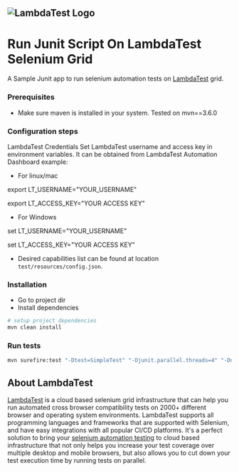 ![LambdaTest Logo](https://www.lambdatest.com/static/images/logo.svg)
---

# Run Junit Script On LambdaTest Selenium Grid
A Sample Junit app to run selenium automation tests on [LambdaTest](https://www.lambdatest.com/) grid. 

### Prerequisites
- Make sure maven is installed in your system. Tested on mvn==3.6.0


### Configuration steps
LambdaTest Credentials
Set LambdaTest username and access key in environment variables. It can be obtained from LambdaTest Automation Dashboard
example:

* For linux/mac

export LT_USERNAME="YOUR_USERNAME"

export LT_ACCESS_KEY="YOUR ACCESS KEY"

* For Windows

set LT_USERNAME="YOUR_USERNAME"

set LT_ACCESS_KEY="YOUR ACCESS KEY"


- Desired capabilities list can be found at location `test/resources/config.json`.

### Installation
- Go to project dir
- Install dependencies
```bash
# setup project dependencies
mvn clean install
```


### Run tests
```bash
mvn surefire:test "-Dtest=SimpleTest" "-Djunit.parallel.threads=4" "-Dnetwork=true" "-Dvideo=true" "-Dvisual=true" "-Dconsole=true"
```
 ## About LambdaTest
[LambdaTest](https://www.lambdatest.com/) is a cloud based selenium grid infrastructure that can help you run automated cross browser compatibility tests on 2000+ different browser and operating system environments. LambdaTest supports all programming languages and frameworks that are supported with Selenium, and have easy integrations with all popular CI/CD platforms. It's a perfect solution to bring your [selenium automation testing](https://www.lambdatest.com/selenium-automation) to cloud based infrastructure that not only helps you increase your test coverage over multiple desktop and mobile browsers, but also allows you to cut down your test execution time by running tests on parallel.
